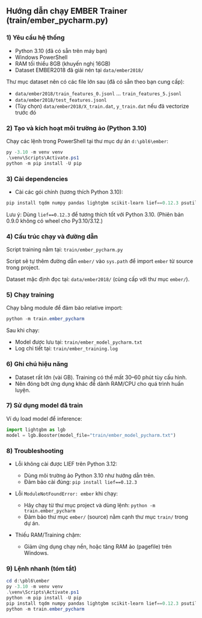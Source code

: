 ## Hướng dẫn chạy EMBER Trainer (train/ember_pycharm.py)

### 1) Yêu cầu hệ thống

- Python 3.10 (đã có sẵn trên máy bạn)
- Windows PowerShell
- RAM tối thiểu 8GB (khuyến nghị 16GB)
- Dataset EMBER2018 đã giải nén tại `data/ember2018/`

Thư mục dataset nên có các file lớn sau (đã có sẵn theo bạn cung cấp):

- `data/ember2018/train_features_0.jsonl` … `train_features_5.jsonl`
- `data/ember2018/test_features.jsonl`
- (Tùy chọn) `data/ember2018/X_train.dat`, `y_train.dat` nếu đã vectorize trước đó

### 2) Tạo và kích hoạt môi trường ảo (Python 3.10)

Chạy các lệnh trong PowerShell tại thư mục dự án `d:\pbl6\ember`:

```powershell
py -3.10 -m venv venv
.\venv\Scripts\Activate.ps1
python -m pip install -U pip
```

### 3) Cài dependencies

- Cài các gói chính (tương thích Python 3.10):

```powershell
pip install tqdm numpy pandas lightgbm scikit-learn lief==0.12.3 psutil
```

Lưu ý: Dùng `lief==0.12.3` để tương thích tốt với Python 3.10. (Phiên bản 0.9.0 không có wheel cho Py3.10/3.12.)

### 4) Cấu trúc chạy và đường dẫn

Script training nằm tại: `train/ember_pycharm.py`

Script sẽ tự thêm đường dẫn `ember/` vào `sys.path` để import `ember` từ source trong project.

Dataset mặc định đọc tại: `data/ember2018/` (cùng cấp với thư mục `ember/`).

### 5) Chạy training

Chạy bằng module để đảm bảo relative import:

```powershell
python -m train.ember_pycharm
```

Sau khi chạy:

- Model được lưu tại: `train/ember_model_pycharm.txt`
- Log chi tiết tại: `train/ember_training.log`

### 6) Ghi chú hiệu năng

- Dataset rất lớn (vài GB). Training có thể mất 30–60 phút tùy cấu hình.
- Nên đóng bớt ứng dụng khác để dành RAM/CPU cho quá trình huấn luyện.

### 7) Sử dụng model đã train

Ví dụ load model để inference:

```python
import lightgbm as lgb
model = lgb.Booster(model_file="train/ember_model_pycharm.txt")
```

### 8) Troubleshooting

- Lỗi không cài được LIEF trên Python 3.12:

  - Dùng môi trường ảo Python 3.10 như hướng dẫn trên.
  - Đảm bảo cài đúng: `pip install lief==0.12.3`

- Lỗi `ModuleNotFoundError: ember` khi chạy:

  - Hãy chạy từ thư mục project và dùng lệnh: `python -m train.ember_pycharm`
  - Đảm bảo thư mục `ember/` (source) nằm cạnh thư mục `train/` trong dự án.

- Thiếu RAM/Training chậm:
  - Giảm ứng dụng chạy nền, hoặc tăng RAM ảo (pagefile) trên Windows.

### 9) Lệnh nhanh (tóm tắt)

```powershell
cd d:\pbl6\ember
py -3.10 -m venv venv
.\venv\Scripts\Activate.ps1
python -m pip install -U pip
pip install tqdm numpy pandas lightgbm scikit-learn lief==0.12.3 psutil
python -m train.ember_pycharm
```
